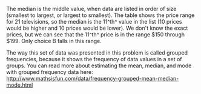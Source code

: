 The median is the middle value, when data are listed in
order of size (smallest to largest, or largest to smallest). The table
shows the price range for 21 televisions, so the median is the 11^th^
value in the list (10 prices would be higher and 10 prices would be
lower). We don't know the exact prices, but we can see that the 11^th^
price is in the range \$150 through \$199. Only choice B falls in this
range.

The way this set of data was presented in this problem is called grouped
frequencies, because it shows the frequency of data values in a set of
groups. You can read more about estimating the mean, median, and mode
with grouped frequency data here:
<http://www.mathsisfun.com/data/frequency-grouped-mean-median-mode.html>
